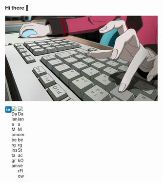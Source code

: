 ### Hi there 👋
![alt text](https://github.com/darmiest/darmiest/blob/main/original.gif)

<!--
**darmiest/darmiest** is a ✨ _special_ ✨ repository because its `README.md` (this file) appears on your GitHub profile.

Here are some ideas to get you started:

- 🔭 I’m currently working on ...
- 🌱 I’m currently learning ...
- 👯 I’m looking to collaborate on ...
- 🤔 I’m looking for help with ...
- 💬 Ask me about ...
- 📫 How to reach me: ...
- 😄 Pronouns: ...
- ⚡ Fun fact: ...
-->

<a href="https://www.linkedin.com/in/daiana-momberg-de-andrade-251412154/">
  <img align="left" alt="Daiana Momberg Linkedin" width="21px" src="https://raw.githubusercontent.com/edent/SuperTinyIcons/099dc12b59179d07d534069bc8551718f786d91a/images/svg/linkedin.svg" />
</a>

<a href="https://www.instagram.com/darmiest/">
  <img align="left" alt="Daiana Momberg instagram" width="21px" src="https://image.flaticon.com/icons/png/512/174/174855.png" />
</a>

<a href="https://pt.stackoverflow.com/users/165204/daiana-de-andrade">
  <img align="left" alt="Daiana Momberg StackOverFlow" width="21px" src="https://cdn3.iconfinder.com/data/icons/inficons/512/stackoverflow.png" />
</a>

<br/>
<p align="center">
<!--<img alt="spotify" width="235px" src="https://spotify-github-profile.vercel.app/api/view?uid=315az42hka7jwtwpck3polrmtvwa&cover_image=false" /> -->
</p>
<br/><br/>

